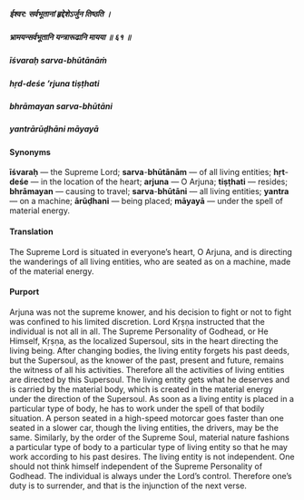 ##### ईश्वर: सर्वभूतानां हृद्देशेऽर्जुन तिष्ठति ।
##### भ्रामयन्सर्वभूतानि यन्त्रारूढानि मायया ॥ ६१ ॥

##### īśvaraḥ sarva-bhūtānāṁ
##### hṛd-deśe ’rjuna tiṣṭhati
##### bhrāmayan sarva-bhūtāni
##### yantrārūḍhāni māyayā

#### Synonyms

**īśvaraḥ** — the Supreme Lord; **sarva**-**bhūtānām** — of all living entities; **hṛt**-**deśe** — in the location of the heart; **arjuna** — O Arjuna; **tiṣṭhati** — resides; **bhrāmayan** — causing to travel; **sarva**-**bhūtāni** — all living entities; **yantra** — on a machine; **ārūḍhani** — being placed; **māyayā** — under the spell of material energy.

#### Translation

The Supreme Lord is situated in everyone’s heart, O Arjuna, and is directing the wanderings of all living entities, who are seated as on a machine, made of the material energy.

#### Purport

Arjuna was not the supreme knower, and his decision to fight or not to fight was confined to his limited discretion. Lord Kṛṣṇa instructed that the individual is not all in all. The Supreme Personality of Godhead, or He Himself, Kṛṣṇa, as the localized Supersoul, sits in the heart directing the living being. After changing bodies, the living entity forgets his past deeds, but the Supersoul, as the knower of the past, present and future, remains the witness of all his activities. Therefore all the activities of living entities are directed by this Supersoul. The living entity gets what he deserves and is carried by the material body, which is created in the material energy under the direction of the Supersoul. As soon as a living entity is placed in a particular type of body, he has to work under the spell of that bodily situation. A person seated in a high-speed motorcar goes faster than one seated in a slower car, though the living entities, the drivers, may be the same. Similarly, by the order of the Supreme Soul, material nature fashions a particular type of body to a particular type of living entity so that he may work according to his past desires. The living entity is not independent. One should not think himself independent of the Supreme Personality of Godhead. The individual is always under the Lord’s control. Therefore one’s duty is to surrender, and that is the injunction of the next verse.